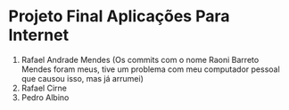 # Projeto Final Aplicações Para Internet

1. Rafael Andrade Mendes (Os commits com o nome Raoni Barreto Mendes foram meus, tive um problema com meu computador pessoal que causou isso, mas já arrumei)
2. Rafael Cirne
3. Pedro Albino
 
